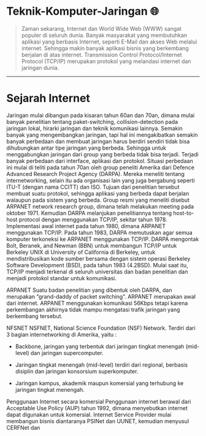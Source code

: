 # Teknik-Komputer-Jaringan 🌐

>Zaman sekarang, Internet dan World Wide Web (WWW) sangat populer di seluruh dunia. 
Banyak masyarakat yang membutuhkan aplikasi yang berbasis Internet, seperti E-Mail dan 
akses Web melalui internet. Sehingga makin banyak aplikasi bisnis yang berkembang berjalan 
di atas internet. Transmission Control Protocol/Internet Protocol (TCP/IP) merupakan protokol 
yang melandasi internet dan jaringan dunia. 


<hr>

# Sejarah Internet
Jaringan mulai dibangun pada kisaran tahun 60an dan 70an, dimana mulai banyak penelitian
tentang paket-switching, collision-detection pada jaringan lokal, hirarki jaringan dan teknik
komunikasi lainnya.
Semakin banyak yang mengembangkan jaringan, tapi hal ini mengakibatkan semakin banyak
perbedaan dan membuat jaringan harus berdiri sendiri tidak bisa dihubungkan antar tipe jaringan 
yang berbeda. Sehingga untuk menggabungkan jaringan dari group yang berbeda tidak bisa 
terjadi. Terjadi banyak perbedaan dari interface, aplikasi dan protokol.
Situasi perbedaan ini mulai di teliti pada tahun 70an oleh group peneliti Amerika dari Defence 
Advanced Research Project Agency (DARPA). Mereka meneliti tentang internetworking, selain 
itu ada organisasi lain yang juga bergabung seperti ITU-T (dengan nama CCITT) dan ISO. 
Tujuan dari penelitian tersebut membuat suatu protokol, sehingga aplikasi yang berbeda dapat 
berjalan walaupun pada sistem yang berbeda.
Group resmi yang meneliti disebut ARPANET network research group, dimana telah
melakukan meeting pada oktober 1971. Kemudian DARPA melanjukan penelitiannya tentang
host-to-host protocol dengan menggunakan TCP/IP, sekitar tahun 1978. Implementasi awal
internet pada tahun 1980, dimana ARPANET menggunakan TCP/IP. Pada tahun 1983, DARPA 
memutuskan agar semua komputer terkoneksi ke ARPANET menggunakan TCP/IP.
DARPA mengontak Bolt, Beranek, and Newman (BBN) untuk membangun TCP/IP untuk
Berkeley UNIX di University of California di Berkeley, untuk mendistribusikan kode sumber
bersama dengan sistem operasi Berkeley Software Development (BSD), pada tahun 1983
(4.2BSD). Mulai saat itu, TCP/IP menjadi terkenal di seluruh universitas dan badan penelitian
dan menjadi protokol standar untuk komunikasi.

<p> ARPANET
Suatu badan penelitian yang dibentuk oleh DARPA, dan merupakan “grand-daddy of packet
switching”. ARPANET merupakan awal dari internet. ARPANET menggunakan komunikasi
56Kbps tetapi karena perkembangan akhirnya tidak mampu mengatasi trafik jaringan yang 
berkembang tersebut.
<p> NFSNET
NSFNET, National Science Foundation (NSF) Network. Terdiri dari 3 bagian internetworking 
di Amerika, yaitu :

- Backbone, jaringan yang terbentuk dari jaringan tingkat menengah (mid-level) dan
jaringan supercomputer.

- Jaringan tingkat menengah (mid-level) terdiri dari regional, berbasis disiplin dan
jaringan konsorsium superkomputer.

- Jaringan kampus, akademik maupun komersial yang terhubung ke jaringan tingkat
menengah.

<p> Penggunaan Internet secara komersial
Penggunaan internet berawal dari Acceptable Use Policy (AUP) tahun 1992, dimana
menyebutkan internet dapat digunakan untuk komersial. Internet Service Provider mulai
membangun bisnis diantaranya PSINet dan UUNET, kemudian menyusul CERFNet dan
